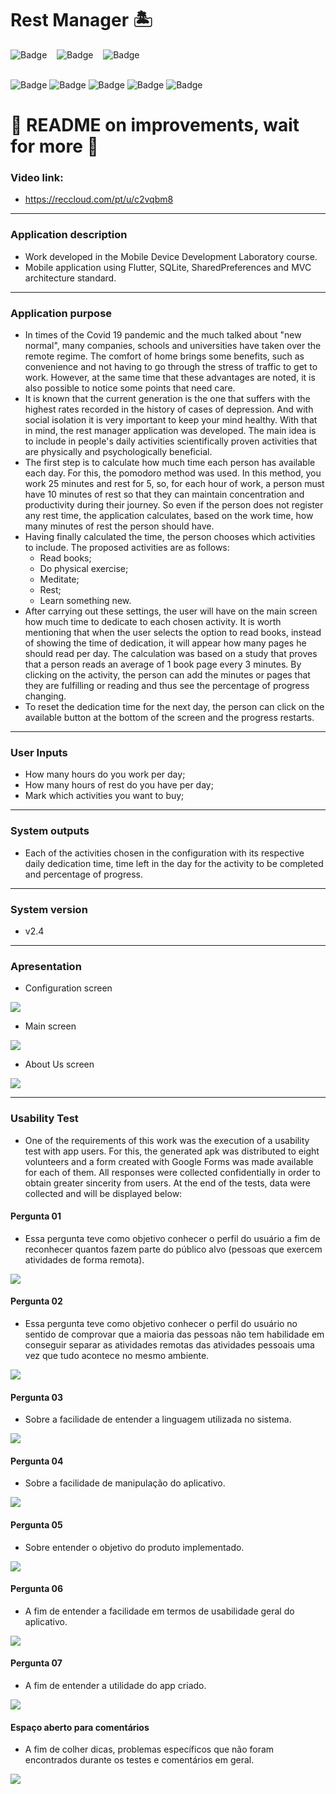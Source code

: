 # Rest Manager 🏝

![Badge](https://img.shields.io/github/forks/DayaneCordeiro/Trabalho_Final_LDDM?style=social)&nbsp;&nbsp;&nbsp;
![Badge](https://img.shields.io/github/stars/DayaneCordeiro/Trabalho_Final_LDDM?style=social)&nbsp;&nbsp;&nbsp;
![Badge](https://img.shields.io/github/license/DayaneCordeiro/Trabalho_Final_LDDM?style=social)<br><br>

![Badge](https://img.shields.io/badge/OS-Android-green)
![Badge](https://img.shields.io/badge/Flutter-2.2-blue)
![Badge](https://img.shields.io/badge/SQLite-3.0-yellowgreen)
![Badge](https://img.shields.io/badge/SharedPreferences-2.0.7-orange)
![Badge](https://img.shields.io/badge/Architecture-MVC-brightgreen)

<h1>🚧 README on improvements, wait for more 🚧</h1>


### Video link:
* https://reccloud.com/pt/u/c2vqbm8

<hr>
<!--  -->

<!-- ### Descrição da aplicação
* Trabalho desenvolvido na disciplina Laboratório de Desenvolvimento para Dispositivos Móveis.
* Aplicativo mobile utilizando as tecnologias Flutter, SQLite, SharedPreferences e com padrão de arquitetura MVC. -->

### Application description
* Work developed in the Mobile Device Development Laboratory course.
* Mobile application using Flutter, SQLite, SharedPreferences and MVC architecture standard.

<hr>

<!-- ### Objetivo do aplicativo
* Em tempos de pandemia do Covid 19 e do muito falado "novo normal", muitas empresas, escolas e universidades assumiram o regime remoto. O conforto do lar trás alguns benefícios, como comodidade e não precisar passar pelo estresse do trânsito para chegar ao trabalho. Porém ao mesmo tempo que nota-se essas vantagens, pode-se também perceber alguns pontos que precisam de cuidado.
* Sabe-se que a geração atual é a que sofre com os maiores índices registrados na história de casos de depressão. E com o isolamento social é muito importante manter a mente saudável. Pensando nisso, o aplicativo gerenciador de descanso foi desenvolvido. A ideia principal é incluir no dia a dia das pessoas atividades cientificamente comprovadas como benéficas física e psicologicamente.
* O primeiro passo é calcular quanto tempo disponível por dia cada pessoa tem. Para isso foi utilizado o método pomodoro. Nesse método trabalha-se 25 minutos e descansa 5, sendo assim, a cada hora de trabalho, uma pessoa deve ter 10 minutos de descanso para que consiga manter a concentração e produtividade durante sua jornada. Então mesmo que a pessoa não cadastre nenhuma hora de descanso, o aplicativo calcula baseado no tempo de trabalho quantos minutos de descanso a pessoa deve ter.
* Tendo o tempo finalmente calculado, a pessoa escolhe quais atividades quer incluir. As atividades propostas são as seguintes:
    * Ler livros;
    * Fazer exercícios físicos;
    * Meditar;
    * Descansar;
    * Aprender algo novo.
* Após a realização dessas configurações, o usuário terá na tela principal quanto tempo de dedicação deve realizar em cada atividade escolhida. Vale citar que quando o usuário marcar a opção ler livros, invés de aparecer o tempo de dedicação, aparecerá quantas páginas deve ler por dia. O cálculo foi baseado em um estudo que comprova que uma pessoa lê uma média de 1 página de livro a cada 3 minutos. Clicando na atividade, a pessoa pode adicionar os minutos ou páginas que for cumprindo ou lendo e assim, ver a porcentagem do progresso mudando.
* Para zerar o tempo de dedicação no dia seguinte, a pessoa pode clicar no botão disponível ao fim da tela e o progresso reinicia. -->

### Application purpose
* In times of the Covid 19 pandemic and the much talked about "new normal", many companies, schools and universities have taken over the remote regime. The comfort of home brings some benefits, such as convenience and not having to go through the stress of traffic to get to work. However, at the same time that these advantages are noted, it is also possible to notice some points that need care.
* It is known that the current generation is the one that suffers with the highest rates recorded in the history of cases of depression. And with social isolation it is very important to keep your mind healthy. With that in mind, the rest manager application was developed. The main idea is to include in people's daily activities scientifically proven activities that are physically and psychologically beneficial.
* The first step is to calculate how much time each person has available each day. For this, the pomodoro method was used. In this method, you work 25 minutes and rest for 5, so, for each hour of work, a person must have 10 minutes of rest so that they can maintain concentration and productivity during their journey. So even if the person does not register any rest time, the application calculates, based on the work time, how many minutes of rest the person should have.
* Having finally calculated the time, the person chooses which activities to include. The proposed activities are as follows:
     * Read books;
     * Do physical exercise;
     * Meditate;
     * Rest;
     * Learn something new.
* After carrying out these settings, the user will have on the main screen how much time to dedicate to each chosen activity. It is worth mentioning that when the user selects the option to read books, instead of showing the time of dedication, it will appear how many pages he should read per day. The calculation was based on a study that proves that a person reads an average of 1 book page every 3 minutes. By clicking on the activity, the person can add the minutes or pages that they are fulfilling or reading and thus see the percentage of progress changing.
* To reset the dedication time for the next day, the person can click on the available button at the bottom of the screen and the progress restarts.

<!-- ### Entradas do usuário
* Quantas horas trabalha por dia;
* Quantas horas de descanso tem por dia;
* Marcar quais atividades quer comprir; -->

<hr>

### User Inputs
* How many hours do you work per day;
* How many hours of rest do you have per day;
* Mark which activities you want to buy;

<hr>

### System outputs
* Each of the activities chosen in the configuration with its respective daily dedication time, time left in the day for the activity to be completed and percentage of progress.

<!-- ### Saídas do sistema
* Cada um das atividades escolhidas na configuração com seu respectivo tempo de dedicação diário, tempo que falta no dia para que a atividade seja cumprida e porcentagem do progresso.
 -->
 
<hr>
 
<!-- ### Versão do sistema
* v2.4 -->

### System version
* v2.4

<!-- ### Apresentação
* Tela de configurações -->

<hr>

### Apresentation
* Configuration screen


![](https://github.com/DayaneCordeiro/Trabalho_Final_LDDM/blob/main/imagens/tela_configura%C3%A7%C3%B5es.PNG)


* Main screen


![](https://github.com/DayaneCordeiro/Trabalho_Final_LDDM/blob/main/imagens/tela_principal.PNG)


* About Us screen


![](https://github.com/DayaneCordeiro/Trabalho_Final_LDDM/blob/main/imagens/tela_about_us.PNG)

<!-- ### Teste de usabilidade
* Um dos requisitos deste trabalho foi a execução de um teste de usabilidade com usuários do app. Para isso, o apk gerado foi distribuido para oito voluntários e um formulário criado com o Google Forms foi disponibilizado para cada um deles. Todas as respostas foram colhidas de forma sigilosa a fim de obter maior sinceridade dos usuários. Ao fim dos testes os dados foram coletados e serão exibidos abaixo: -->

<hr>

### Usability Test
* One of the requirements of this work was the execution of a usability test with app users. For this, the generated apk was distributed to eight volunteers and a form created with Google Forms was made available for each of them. All responses were collected confidentially in order to obtain greater sincerity from users. At the end of the tests, data were collected and will be displayed below:

#### Pergunta 01
* Essa pergunta teve como objetivo conhecer o perfil do usuário a fim de reconhecer quantos fazem parte do público alvo (pessoas que exercem atividades de forma remota).


![](https://github.com/DayaneCordeiro/Trabalho_Final_LDDM/blob/main/imagens/Anota%C3%A7%C3%A3o%202020-12-13%20005212.png)


#### Pergunta 02
* Essa pergunta teve como objetivo conhecer o perfil do usuário no sentido de comprovar que a maioria das pessoas não tem habilidade em conseguir separar as atividades remotas das atividades pessoais uma vez que tudo acontece no mesmo ambiente.


![](https://github.com/DayaneCordeiro/Trabalho_Final_LDDM/blob/main/imagens/Anota%C3%A7%C3%A3o%202020-12-13%20005249.png)


#### Pergunta 03
* Sobre a facilidade de entender a linguagem utilizada no sistema.


![](https://github.com/DayaneCordeiro/Trabalho_Final_LDDM/blob/main/imagens/Anota%C3%A7%C3%A3o%202020-12-13%20005318.png)


#### Pergunta 04
* Sobre a facilidade de manipulação do aplicativo.


![](https://github.com/DayaneCordeiro/Trabalho_Final_LDDM/blob/main/imagens/Anota%C3%A7%C3%A3o%202020-12-13%20005347.png)


#### Pergunta 05
* Sobre entender o objetivo do produto implementado.


![](https://github.com/DayaneCordeiro/Trabalho_Final_LDDM/blob/main/imagens/Anota%C3%A7%C3%A3o%202020-12-13%20005436.png)


#### Pergunta 06
* A fim de entender a facilidade em termos de usabilidade geral do aplicativo.


![](https://github.com/DayaneCordeiro/Trabalho_Final_LDDM/blob/main/imagens/Anota%C3%A7%C3%A3o%202020-12-13%20005509.png)


#### Pergunta 07
* A fim de entender a utilidade do app criado.


![](https://github.com/DayaneCordeiro/Trabalho_Final_LDDM/blob/main/imagens/Anota%C3%A7%C3%A3o%202020-12-13%20005535.png)


#### Espaço aberto para comentários
* A fim de colher dicas, problemas específicos que não foram encontrados durante os testes e comentários em geral.


![](https://github.com/DayaneCordeiro/Trabalho_Final_LDDM/blob/main/imagens/Anota%C3%A7%C3%A3o%202020-12-13%20005613.png)
